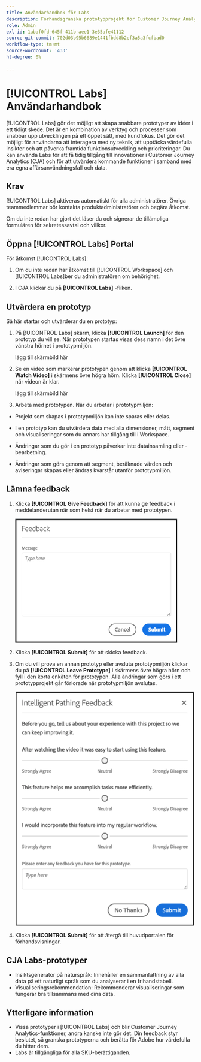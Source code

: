 ```yaml
---
title: Användarhandbok för Labs
description: Förhandsgranska prototypprojekt för Customer Journey Analytics
role: Admin
exl-id: 1abaf0fd-645f-411b-aee1-3e35afe41112
source-git-commit: 702d03b95b6689e1441fbdd8b2ef3a5a3fcfbad0
workflow-type: tm+mt
source-wordcount: '433'
ht-degree: 0%

---
```


# [!UICONTROL Labs] Användarhandbok

[!UICONTROL Labs] gör det möjligt att skapa snabbare prototyper av idéer i ett tidigt skede. Det är en kombination av verktyg och processer som snabbar upp utvecklingen på ett öppet sätt, med kundfokus. Det gör det möjligt för användarna att interagera med ny teknik, att upptäcka värdefulla insikter och att påverka framtida funktionsutveckling och prioriteringar. Du kan använda Labs för att få tidig tillgång till innovationer i Customer Journey Analytics (CJA) och för att utvärdera kommande funktioner i samband med era egna affärsanvändningsfall och data.

## Krav

[!UICONTROL Labs] aktiveras automatiskt för alla administratörer. Övriga teammedlemmar bör kontakta produktadministratörer och begära åtkomst.

Om du inte redan har gjort det läser du och signerar de tillämpliga formulären för sekretessavtal och villkor.

## Öppna [!UICONTROL Labs] Portal

För åtkomst [!UICONTROL Labs]:

1. Om du inte redan har åtkomst till [!UICONTROL Workspace] och [!UICONTROL Labs]ber du administratören om behörighet.

1. I CJA klickar du på **[!UICONTROL Labs]** -fliken.

## Utvärdera en prototyp

Så här startar och utvärderar du en prototyp:

1. På [!UICONTROL Labs] skärm, klicka **[!UICONTROL Launch]** för den prototyp du vill se. När prototypen startas visas dess namn i det övre vänstra hörnet i prototypmiljön.

   lägg till skärmbild här

1. Se en video som markerar prototypen genom att klicka **[!UICONTROL Watch Video]** i skärmens övre högra hörn. Klicka **[!UICONTROL Close]** när videon är klar.

   lägg till skärmbild här

1. Arbeta med prototypen. När du arbetar i prototypmiljön:

* Projekt som skapas i prototypmiljön kan inte sparas eller delas.

* I en prototyp kan du utvärdera data med alla dimensioner, mått, segment och visualiseringar som du annars har tillgång till i Workspace.

* Ändringar som du gör i en prototyp påverkar inte datainsamling eller -bearbetning.

* Ändringar som görs genom att segment, beräknade värden och aviseringar skapas eller ändras kvarstår utanför prototypmiljön.

## Lämna feedback

1. Klicka **[!UICONTROL Give Feedback]** för att kunna ge feedback i meddelanderutan när som helst när du arbetar med prototypen.

   ![feedback_box](assets/give_feedback.png)

1. Klicka **[!UICONTROL Submit]** för att skicka feedback.

1. Om du vill prova en annan prototyp eller avsluta prototypmiljön klickar du på **[!UICONTROL Leave Prototype]** i skärmens övre högra hörn och fyll i den korta enkäten för prototypen. Alla ändringar som görs i ett prototypprojekt går förlorade när prototypmiljön avslutas.

   ![ny feedbackruta](assets/short-survey.png)

1. Klicka **[!UICONTROL Submit]** för att återgå till huvudportalen för förhandsvisningar.

## CJA Labs-prototyper

* Insiktsgenerator på naturspråk: Innehåller en sammanfattning av alla data på ett naturligt språk som du analyserar i en frihandstabell.
* Visualiseringsrekommendation: Rekommenderar visualiseringar som fungerar bra tillsammans med dina data.

## Ytterligare information

* Vissa prototyper i [!UICONTROL Labs] och blir Customer Journey Analytics-funktioner, andra kanske inte gör det. Din feedback styr beslutet, så granska prototyperna och berätta för Adobe hur värdefulla du hittar dem.
* Labs är tillgängliga för alla SKU-berättiganden.
